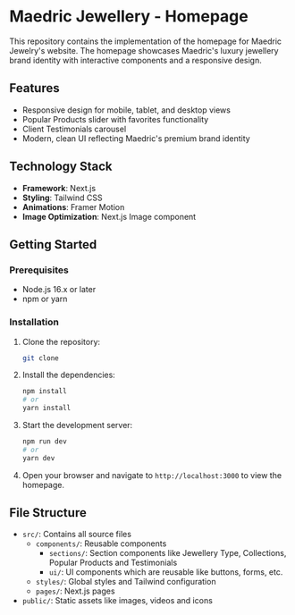 # Maedric Jewellery - Homepage

This repository contains the implementation of the homepage for Maedric Jewelry's website. The homepage showcases Maedric's luxury jewellery brand identity with interactive components and a responsive design.

## Features

- Responsive design for mobile, tablet, and desktop views
- Popular Products slider with favorites functionality
- Client Testimonials carousel
- Modern, clean UI reflecting Maedric's premium brand identity

## Technology Stack

- **Framework**: Next.js
- **Styling**: Tailwind CSS
- **Animations**: Framer Motion
- **Image Optimization**: Next.js Image component

## Getting Started

### Prerequisites

- Node.js 16.x or later
- npm or yarn

### Installation

1. Clone the repository:

   ```bash
   git clone 

2. Install the dependencies:

   ```bash
   npm install
   # or
   yarn install
   ```
3. Start the development server:

   ```bash
   npm run dev
   # or
   yarn dev
   ```

4. Open your browser and navigate to `http://localhost:3000` to view the homepage.

## File Structure
- `src/`: Contains all source files
  - `components/`: Reusable components
    - `sections/`: Section components like Jewellery Type, Collections, Popular Products and Testimonials
    - `ui/`: UI components which are reusable like buttons, forms, etc.
  - `styles/`: Global styles and Tailwind configuration
  - `pages/`: Next.js pages
- `public/`: Static assets like images, videos and icons